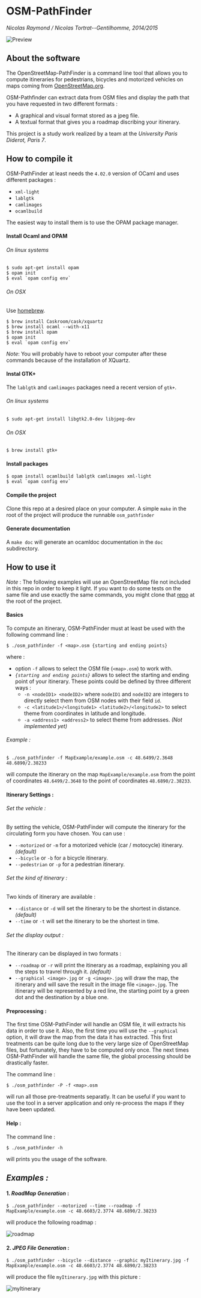 OSM-PathFinder
==============
_Nicolas Raymond / Nicolas Tortrat--Gentilhomme, 2014/2015_

![Preview](/images/Preview.jpg)


## About the software

The OpenStreetMap-PathFinder is a command line tool that allows you to compute itineraries
for pedestrians, bicycles and motorized vehicles on maps coming from
[OpenStreetMap.org](https://www.openstreetmap.org/).

OSM-Pathfinder can extract data from OSM files and display the path that you have requested
in two different formats :
 - A graphical and visual format stored as a jpeg file.
 - A textual format that gives you a roadmap discribing your itinerary.

This project is a study work realized by a team at the _University Paris Diderot, Paris 7_.


## How to compile it

OSM-PathFinder at least needs the `4.02.0` version of OCaml and uses different packages :
 - `xml-light`
 - `lablgtk`
 - `camlimages` 
 - `ocamlbuild`

The easiest way to install them is to use the OPAM package manager.

#### Install Ocaml and OPAM

###### On linux systems

```
$ sudo apt-get install opam
$ opam init
$ eval `opam config env`
```

###### On OSX

Use [homebrew](http://brew.sh/).
```
$ brew install Caskroom/cask/xquartz
$ brew install ocaml --with-x11
$ brew install opam
$ opam init
$ eval `opam config env`
```
*_Note_*: You will probably have to reboot your computer after these commands
because of the installation of XQuartz.

#### Instal GTK+

The `lablgtk` and `camlimages` packages need a recent version of `gtk+`.

###### On linux systems

```
$ sudo apt-get install libgtk2.0-dev libjpeg-dev
```

###### On OSX

```
$ brew install gtk+
```


#### Install packages

```
$ opam install ocamlbuild lablgtk camlimages xml-light
$ eval `opam config env`
```

#### Compile the project

Clone this repo at a desired place on your computer.
A simple ` make ` in the root of the project will produce the runnable `osm_pathfinder`

#### Generate documentation

A ` make doc ` will generate an ocamldoc documentation in the `doc` subdirectory.


## How to use it

*_Note_* : The following examples will use an OpenStreetMap file not included in this repo in order to keep
it light. If you want to do some tests on the same file and use exactly the same commands, you might
clone that [repo](https://github.com/PixelSpirit/MapExample) at the root of the project.

#### Basics

To compute an itinerary, OSM-PathFinder must at least be used with the following command line :
```
$ ./osm_pathfinder -f <map>.osm {starting and ending points}
```
where :
 - option `-f` allows to select the OSM file (`<map>.osm`) to work with.
 - _`{starting and ending points}`_ allows to select the starting and ending point of your itinerary.
   These points could be defined by three different ways :
   - `-n <nodeID1> <nodeID2>` where `nodeID1` and `nodeID2` are integers to directly select them from
     OSM nodes with their field `id`.
   - `-c <latitude1>/<longitude1> <latitude2>/<longitude2>` to select theme from coordinates in latitude
     and longitude.
   - `-a <address1> <address2>` to select theme from addresses. _(Not implemented yet)_

###### _Example :_

```
$ ./osm_pathfinder -f MapExample/example.osm -c 48.6499/2.3648 48.6890/2.38233
```
will compute the itinerary on the map `MapExample/example.osm` from the point of coordinates `48.6499/2.3648`
to the point of coordinates `48.6890/2.38233`.

#### Itinerary Settings :

###### Set the vehicle :

By setting the vehicle, OSM-PathFinder will compute the itinerary for the circulating form
you have chosen.
You can use :
 - `--motorized` or `-m` for a motorized vehicle (car / motocycle) itinerary. _(default)_
 - `--bicycle` or `-b` for a bicycle itinerary.
 - `--pedestrian` or `-p` for a pedestrian itinerary.
 
###### Set the kind of itinerary :

Two kinds of itinerary are available :
 - `--distance` or `-d` will set the itinerary to be the shortest in distance. _(default)_
 - `--time` or `-t` will set the itinerary to be the shortest in time.

###### Set the display output :

The itinerary can be displayed in two formats :
 - `--roadmap` or `-r` will print the itinerary as a roadmap, explaining you all the steps
   to travrel through it. _(default)_
 - `--graphical <image>.jpg` or `-g <image>.jpg` will draw the map, the itinerary and
   will save the result in the image file `<image>.jpg`. The itinerary will be represented
   by a red line, the starting point by a green dot and the destination by a blue one. 


#### Preprocessing :

The first time OSM-PathFinder will handle an OSM file, it will extracts his data in order
to use it. Also, the first time you will use the `--graphical` option, it will draw the
map from the data it has extracted.
This first treatments can be quite long due to the very large size of OpenStreetMap files,
but fortunately, they have to be computed only once. The next times OSM-PathFinder will
handle the same file, the global processing should be drastically faster.

The command line :
```
$ ./osm_pathfinder -P -f <map>.osm
```
will run all those pre-treatments separatly. It can be useful if you want to use the tool in a server
application and only re-process the maps if they have been updated.

#### Help :

The command line :
```
$ ./osm_pathfinder -h
```
will prints you the usage of the software.


## _Examples :_

#### 1. _RoadMap Generation_ :

```
$ ./osm_pathfinder --motorized --time --roadmap -f MapExample/example.osm -c 48.6603/2.3774 48.6890/2.38233
```
will produce the following roadmap :

![roadmap](/images/roadmap.png)

#### 2. _JPEG File Generation_ :

```
$ ./osm_pathfinder --bicycle --distance --graphic myItinerary.jpg -f MapExample/example.osm -c 48.6603/2.3774 48.6890/2.38233
```
will produce the file `myItinerary.jpg` with this picture :

![myItinerary](/images/myItinerary.jpg)



 


